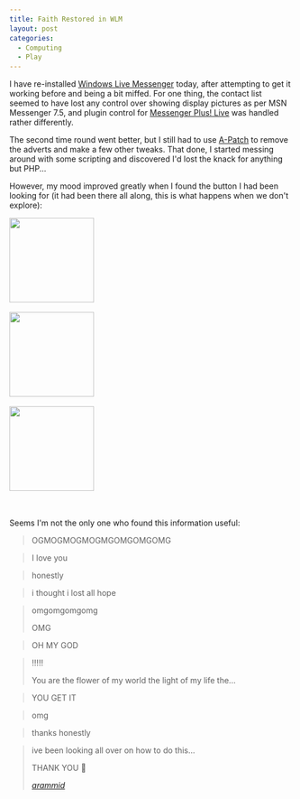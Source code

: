 ```yaml
---
title: Faith Restored in WLM
layout: post
categories:
  - Computing
  - Play
---
```

I have re-installed [Windows Live Messenger](http://get.live.com/messenger/overview) today, after attempting to get it working before and being a bit miffed. For one thing, the contact list seemed to have lost any control over showing display pictures as per MSN Messenger 7.5, and plugin control for [Messenger Plus! Live](http://msgpluslive.net) was handled rather differently.

The second time round went better, but I still had to use [A-Patch](http://apatch.org) to remove the adverts and make a few other tweaks. That done, I started messing around with some scripting and discovered I'd lost the knack for anything but PHP...

However, my mood improved greatly when I found the button I had been looking for (it had been there all along, this is what happens when we don't explore):

<div id='gallery-1' class='gallery galleryid-81 gallery-columns-3 gallery-size-thumbnail'>
  <dl class='gallery-item'>
    <dt class='gallery-icon landscape'>
      <a href='https://cmbuckley.co.uk/blog/2006/11/03/faith-restored-in-wlm/wlm-1/'><img width="150" height="150" src="/files/2006/11/wlm-1-150x150.png" class="attachment-thumbnail size-thumbnail" alt="" srcset="/files/2006/11/wlm-1-150x150.png 150w, /files/2006/11/wlm-1-75x75.png 75w, /files/2006/11/wlm-1-100x100.png 100w" sizes="(max-width: 150px) 100vw, 150px" /></a>
    </dt>
  </dl>

  <dl class='gallery-item'>
    <dt class='gallery-icon landscape'>
      <a href='https://cmbuckley.co.uk/blog/2006/11/03/faith-restored-in-wlm/wlm-2/'><img width="150" height="150" src="/files/2006/11/wlm-2-150x150.png" class="attachment-thumbnail size-thumbnail" alt="" srcset="/files/2006/11/wlm-2-150x150.png 150w, /files/2006/11/wlm-2-75x75.png 75w, /files/2006/11/wlm-2-100x100.png 100w" sizes="(max-width: 150px) 100vw, 150px" /></a>
    </dt>
  </dl>

  <dl class='gallery-item'>
    <dt class='gallery-icon landscape'>
      <a href='https://cmbuckley.co.uk/blog/2006/11/03/faith-restored-in-wlm/wlm-3/'><img width="150" height="150" src="/files/2006/11/wlm-3-150x150.png" class="attachment-thumbnail size-thumbnail" alt="" srcset="/files/2006/11/wlm-3-150x150.png 150w, /files/2006/11/wlm-3-75x75.png 75w, /files/2006/11/wlm-3-100x100.png 100w" sizes="(max-width: 150px) 100vw, 150px" /></a>
    </dt>
  </dl>

  <br style="clear: both" />
</div>

Seems I'm not the only one who found this information useful:

> OGMOGMOGMOGMGOMGOMGOMG

> I love you

> honestly

> i thought i lost all hope

> omgomgomgomg
>
> OMG

> OH MY GOD

> !!!!!
>
> You are the flower of my world the light of my life the...

> YOU GET IT

> omg

> thanks honestly

> ive been looking all over on how to do this...
>
> THANK YOU 🙂
>
> <p class="cite">
>   <cite><a href="http://msghelp.net/showthread.php?tid=65054&pid=715292#pid715292">arammid</a></cite>
> </p>